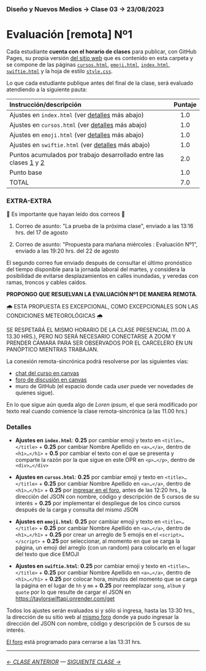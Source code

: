 ### Diseño y Nuevos Medios → Clase 03 → 23/08/2023

# Evaluación [remota] Nº1

Cada estudiante **cuenta con el horario de clases** para publicar, con GitHub Pages, su propia versión [del sitio web](https://profesorfaco.github.io/dno037-2023-2/clase-03/) que es contenido en esta carpeta y se compone de las páginas [`cursos.html`](https://github.com/profesorfaco/dno037-2023-2/blob/main/clase-03/cursos.html), [`emoji.html`](https://github.com/profesorfaco/dno037-2023-2/blob/main/clase-03/emoji.html), [`index.html`](https://github.com/profesorfaco/dno037-2023-2/blob/main/clase-03/index.html), [`swiftie.html`](https://github.com/profesorfaco/dno037-2023-2/blob/main/clase-03/swiftie.html) y la hoja de estilo [`style.css`](https://github.com/profesorfaco/dno037-2023-2/blob/main/clase-03/style.css).

Lo que cada estudiante publique antes del final de la clase, será evaluado atendiendo a la siguiente pauta:

| Instrucción/descripción |  Puntaje | 
|:------------------------|:--------:|
| Ajustes en `index.html` (ver [detalles](#detalles) más abajo) | 1.0 |
| Ajustes en `cursos.html` (ver [detalles](#detalles) más abajo) | 1.0 |
| Ajustes en `emoji.html` (ver [detalles](#detalles) más abajo) | 1.0 |
| Ajustes en `swiftie.html` (ver [detalles](#detalles) más abajo) | 1.0 |
| Puntos acumulados por trabajo desarrollado entre las clases [1](https://github.com/profesorfaco/dno037-2023-2/tree/main/clase-01) y [2](https://github.com/profesorfaco/dno037-2023-2/tree/main/clase-02) | 2.0 |
| Punto base | 1.0 |
| TOTAL  | 7.0 |

### EXTRA-EXTRA

:rotating_light: Es importante que hayan leído dos correos :rotating_light:

1. Correo de asunto: "La prueba de la próxima clase", enviado a las 13:16 hrs. del 17 de agosto

2. Correo de asunto: "Propuesta para mañana miércoles : Evaluación Nº1", enviado a las 19:20 hrs. del 22 de agosto 

El segundo correo fue enviado después de consultar el último pronóstico del tiempo disponible para la jornada laboral del martes, y considera la posibilidad de evitarse desplazamientos en calles inundadas, y veredas con ramas, troncos y cables caídos. 

**PROPONGO QUE RESUELVAN LA EVALUACIÓN Nº1 DE MANERA REMOTA**. 

:cloud_with_rain: ESTA PROPUESTA ES EXCEPCIONAL, COMO EXCEPCIONALES SON LAS CONDICIONES METEOROLÓGICAS :cloud_with_rain:

SE RESPETARÁ EL MISMO HORARIO DE LA CLASE PRESENCIAL (11.00 A 13.30 HRS.), PERO NO SERÁ NECESARIO CONECTARSE A ZOOM Y PRENDER CÁMARA PARA SER OBSERVADOS POR EL CARCELERO EN UN PANÓPTICO MIENTRAS TRABAJAN.

La conexión remota-sincrónica podrá resolverse por las siguientes vías: 

- [chat del curso en canvas](https://cursos.canvas.uc.cl/courses/66086/external_tools/44)
- [foro de discusión en canvas](https://cursos.canvas.uc.cl/courses/66086/discussion_topics/666566)
- muro de GitHub (el espacio donde cada *user* puede ver novedades de quienes sigue).

En lo que sigue aún queda algo de *Loren ipsum*, el que será modificado por texto real cuando comience la clase remota-sincrónica (a las 11.00 hrs.)

### Detalles

- **Ajustes en `index.html`**: **0.25** por cambiar emoji y texto en `<title>…</title>` + **0.25** por cambiar Nombre Apellido en `<a>…</a>`, dentro de `<h1>…</h1>` + **0.5** por cambiar el texto con el que se presenta y comparte la razón por la que sigue en este OPR en `<p>…</p>`, dentro de `<div>…</div>`

- **Ajustes en `‌cursos.html`**: **0.25** por cambiar emoji y texto en `<title>…</title>` + **0.25** por cambiar Nombre Apellido en `<a>…</a>`, dentro de `<h1>…</h1>` + **0.25** por [ingresar en el foro](https://cursos.canvas.uc.cl/courses/66086/discussion_topics/666566), antes de las 12:20 hrs., la dirección del JSON con nombre, código y descripción de 5 cursos de su interés + **0.25** por implementar el despliegue de los cinco cursos después de la carga y consulta del mismo JSON

- **Ajustes en `emoji.html`**: **0.25** por cambiar emoji y texto en `<title>…</title>` + **0.25** por cambiar Nombre Apellido en `<a>…</a>`, dentro de `<h1>…</h1>` + **0.25** por crear un arreglo de 5 emojis en el `<script>…</script>` + **0.25** por seleccionar, al momento en que se carga la página, un emoji del arreglo (con un random) para colocarlo en el lugar del texto que dice EMOJI

- **Ajustes en `‌swiftie.html`**: **0.25** por cambiar emoji y texto en `<title>…</title>` + **0.25** por cambiar Nombre Apellido en `<a>…</a>`, dentro de `<h1>…</h1>` + **0.25** por colocar hora, minutos del momento que se carga la página en el lugar de `hh` y `mm` + **0.25** por reemplazar `song`, `album` y `quote` por lo que resulte de cargar el JSON en https://taylorswiftapi.onrender.com/get

Todos los ajustes serán evaluados si y sólo si ingresa, hasta las 13:30 hrs., la dirección de su sitio web al [mismo foro](https://cursos.canvas.uc.cl/courses/66086/discussion_topics/666566) donde ya pudo ingresar la dirección del JSON con nombre, código y descripción de 5 cursos de su interés.

[El foro](https://cursos.canvas.uc.cl/courses/66086/discussion_topics/666566) está programado para cerrarse a las 13:31 hrs.

- - - - - - - 

###### [← CLASE ANTERIOR](https://github.com/profesorfaco/dno037-2023-2/tree/main/clase-02) — [SIGUIENTE CLASE →](https://github.com/profesorfaco/dno037-2023-2/tree/main/clase-04)

